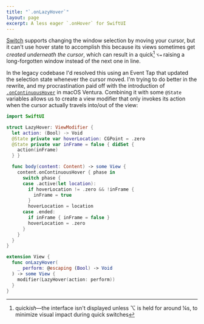 ```yaml
---
title: "`.onLazyHover`"
layout: page
excerpt: A less eager `.onHover` for SwiftUI
---
```


[Switch](/projects/switch) supports changing the window selection by moving your cursor, but it can't use hover state to accomplish this because its views sometimes get _created underneath the cursor_, which can result in a quick[^ish] `⌥⇥` raising a long-forgotten window instead of the next one in line.

In the legacy codebase I'd resolved this using an Event Tap that updated the selection state whenever the cursor moved. I'm trying to do better in the rewrite, and my procrastination paid off with the introduction of [`.onContinuousHover`](https://developer.apple.com/documentation/swiftui/view/oncontinuoushover(coordinatespace:perform:)) in macOS Ventura. Combining it with some `@State` variables allows us to create a view modifier that only invokes its action when the cursor actually travels into/out of the view:

```swift
import SwiftUI

struct LazyHover: ViewModifier {
  let action: (Bool) -> Void
  @State private var hoverLocation: CGPoint = .zero
  @State private var inFrame = false { didSet {
    action(inFrame)
  } }

  func body(content: Content) -> some View {
    content.onContinuousHover { phase in
      switch phase {
      case .active(let location):
        if hoverLocation != .zero && !inFrame {
          inFrame = true
        }
        hoverLocation = location
      case .ended:
        if inFrame { inFrame = false }
        hoverLocation = .zero
      }
    }
  }
}

extension View {
  func onLazyHover(
    _ perform: @escaping (Bool) -> Void
  ) -> some View {
    modifier(LazyHover(action: perform))
  }
}
```

[^ish]: quick*ish*—the interface isn't displayed unless ⌥ is held for around ¼s, to minimize visual impact during quick switches